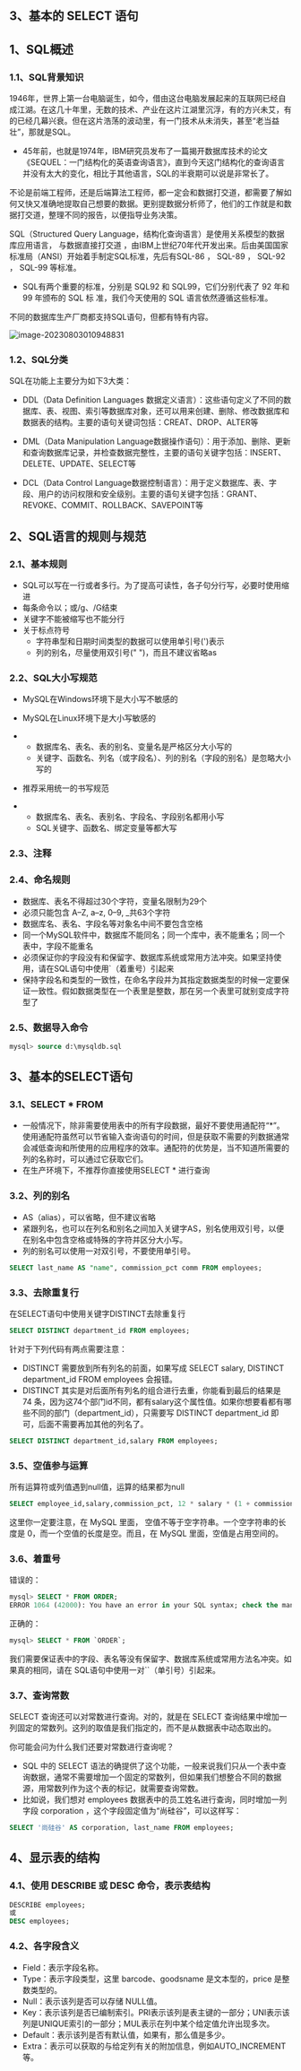 ## 3、基本的 SELECT 语句



## 1、SQL概述

### 1.1、SQL背景知识

1946年，世界上第一台电脑诞生，如今，借由这台电脑发展起来的互联网已经自成江湖。在这几十年里，无数的技术、产业在这片江湖里沉浮，有的方兴未艾，有的已经几幕兴衰。但在这片浩荡的波动里，有一门技术从未消失，甚至“老当益壮”，那就是SQL。

- 45年前，也就是1974年，IBM研究员发布了一篇揭开数据库技术的论文《SEQUEL：一门结构化的英语查询语言》，直到今天这门结构化的查询语言并没有太大的变化，相比于其他语言，SQL的半衰期可以说是非常长了。

不论是前端工程师，还是后端算法工程师，都一定会和数据打交道，都需要了解如何又快又准确地提取自己想要的数据。更别提数据分析师了，他们的工作就是和数据打交道，整理不同的报告，以便指导业务决策。

SQL（Structured Query Language，结构化查询语言）是使用关系模型的数据库应用语言， 与数据直接打交道 ，由IBM上世纪70年代开发出来。后由美国国家标准局（ANSI）开始着手制定SQL标准，先后有SQL-86 ， SQL-89 ， SQL-92 ， SQL-99 等标准。

- SQL有两个重要的标准，分别是 SQL92 和 SQL99，它们分别代表了 92 年和 99 年颁布的 SQL 标 准，我们今天使用的 SQL 语言依然遵循这些标准。

不同的数据库生产厂商都支持SQL语句，但都有特有内容。

![image-20230803010948831](https://zcw-typora.oss-cn-nanjing.aliyuncs.com/image-20230803010948831.png)



### 1.2、SQL分类

SQL在功能上主要分为如下3大类：

- DDL（Data Definition Languages 数据定义语言）：这些语句定义了不同的数据库、表、视图、索引等数据库对象，还可以用来创建、删除、修改数据库和数据表的结构。主要的语句关键词包括：CREAT、DROP、ALTER等

- DML（Data Manipulation Language数据操作语句）：用于添加、删除、更新和查询数据库记录，并检查数据完整性，主要的语句关键字包括：INSERT、DELETE、UPDATE、SELECT等
- DCL（Data Control Language数据控制语言）：用于定义数据库、表、字段、用户的访问权限和安全级别。主要的语句关键字包括：GRANT、REVOKE、COMMIT、ROLLBACK、SAVEPOINT等



## 2、SQL语言的规则与规范

### 2.1、基本规则

- SQL可以写在一行或者多行。为了提高可读性，各子句分行写，必要时使用缩进
- 每条命令以；或/g、/G结束
- 关键字不能被缩写也不能分行
- 关于标点符号
  - 字符串型和日期时间类型的数据可以使用单引号(')表示
  - 列的别名，尽量使用双引号(" ")，而且不建议省略as



### 2.2、**SQL大小写规范**

- MySQL在Windows环境下是大小写不敏感的

- MySQL在Linux环境下是大小写敏感的

- - 数据库名、表名、表的别名、变量名是严格区分大小写的
  - 关键字、函数名、列名（或字段名）、列的别名（字段的别名）是忽略大小写的

- 推荐采用统一的书写规范

- - 数据库名、表名、表别名、字段名、字段别名都用小写
  - SQL关键字、函数名、绑定变量等都大写



### 2.3、注释

### 2.4、命名规则

- 数据库、表名不得超过30个字符，变量名限制为29个
- 必须只能包含 A–Z, a–z, 0–9, _共63个字符
- 数据库名、表名、字段名等对象名中间不要包含空格
- 同一个MySQL软件中，数据库不能同名；同一个库中，表不能重名；同一个表中，字段不能重名
- 必须保证你的字段没有和保留字、数据库系统或常用方法冲突。如果坚持使用，请在SQL语句中使用`（着重号）引起来
- 保持字段名和类型的一致性，在命名字段并为其指定数据类型的时候一定要保证一致性。假如数据类型在一个表里是整数，那在另一个表里可就别变成字符型了



### 2.5、数据导入命令

```sql
mysql> source d:\mysqldb.sql
```



## 3、基本的SELECT语句

### 3.1、SELECT * FROM

- 一般情况下，除非需要使用表中的所有字段数据，最好不要使用通配符“*”。使用通配符虽然可以节省输入查询语句的时间，但是获取不需要的列数据通常会减低查询和所使用的应用程序的效率。通配符的优势是，当不知道所需要的列的名称时，可以通过它获取它们。
- 在生产环境下，不推荐你直接使用SELECT * 进行查询



### 3.2、列的别名

- AS（alias），可以省略，但不建议省略
- 紧跟列名，也可以在列名和别名之间加入关键字AS，别名使用双引号，以便在别名中包含空格或特殊的字符并区分大小写。
- 列的别名可以使用一对双引号，不要使用单引号。

```sql
SELECT last_name AS "name", commission_pct comm FROM employees;
```



### 3.3、去除重复行

在SELECT语句中使用关键字DISTINCT去除重复行

```sql
SELECT DISTINCT department_id FROM employees;
```

针对于下列代码有两点需要注意：

- DISTINCT 需要放到所有列名的前面，如果写成 SELECT salary, DISTINCT department_id FROM employees 会报错。
- DISTINCT 其实是对后面所有列名的组合进行去重，你能看到最后的结果是 74 条，因为这74个部门id不同，都有salary这个属性值。如果你想要看都有哪些不同的部门（department_id），只需要写 DISTINCT department_id 即可，后面不需要再加其他的列名了。

~~~sql
SELECT DISTINCT department_id,salary FROM employees;
~~~



### 3.5、空值参与运算

所有运算符或列值遇到null值，运算的结果都为null

~~~sql
SELECT employee_id,salary,commission_pct, 12 * salary * (1 + commission_pct) AS "annual_sal" FROM employees;
~~~

这里你一定要注意，在 MySQL 里面， 空值不等于空字符串。一个空字符串的长度是 0，而一个空值的长度是空。而且，在 MySQL 里面，空值是占用空间的。



### 3.6、着重号

错误的：

~~~sql
mysql> SELECT * FROM ORDER; 
ERROR 1064 (42000): You have an error in your SQL syntax; check the manual that corresponds to your MySQL server version for the right syntax to use near 'ORDER' at line 1
~~~

正确的：

~~~sql
mysql> SELECT * FROM `ORDER`;
~~~

我们需要保证表中的字段、表名等没有保留字、数据库系统或常用方法名冲突。如果真的相同，请在 SQL语句中使用一对``（单引号）引起来。



### 3.7、查询常数

SELECT 查询还可以对常数进行查询。对的，就是在 SELECT 查询结果中增加一列固定的常数列。这列的取值是我们指定的，而不是从数据表中动态取出的。

你可能会问为什么我们还要对常数进行查询呢？

- SQL 中的 SELECT 语法的确提供了这个功能，一般来说我们只从一个表中查询数据，通常不需要增加一个固定的常数列，但如果我们想整合不同的数据源，用常数列作为这个表的标记，就需要查询常数。
- 比如说，我们想对 employees 数据表中的员工姓名进行查询，同时增加一列字段 corporation ，这个字段固定值为“尚硅谷”，可以这样写：

~~~sql 
SELECT '尚硅谷' AS corporation, last_name FROM employees;
~~~



## 4、显示表的结构

### 4.1、使用 DESCRIBE 或 DESC 命令，表示表结构

~~~sql
DESCRIBE employees;
或
DESC employees;
~~~



### 4.2、各字段含义

- Field：表示字段名称。
- Type：表示字段类型，这里 barcode、goodsname 是文本型的，price 是整数类型的。
- Null：表示该列是否可以存储 NULL值。
- Key：表示该列是否已编制索引。PRI表示该列是表主键的一部分；UNI表示该列是UNIQUE索引的一部分；MUL表示在列中某个给定值允许出现多次。
- Default：表示该列是否有默认值，如果有，那么值是多少。
- Extra：表示可以获取的与给定列有关的附加信息，例如AUTO_INCREMENT等。































































